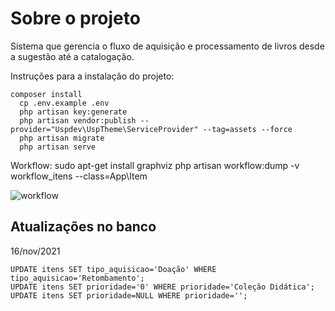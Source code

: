 # Sobre o projeto

Sistema que gerencia o fluxo de aquisição e processamento de livros
desde a sugestão até a catalogação.

Instruções para a instalação do projeto:

    composer install
	  cp .env.example .env
	  php artisan key:generate
	  php artisan vendor:publish --provider="Uspdev\UspTheme\ServiceProvider" --tag=assets --force
      php artisan migrate
	  php artisan serve
	

Workflow: 
	sudo apt-get install graphviz
    php artisan workflow:dump -v workflow_itens --class=App\\Item

![workflow](https://raw.githubusercontent.com/fflch/gembib/master/workflow_itens.png)


## Atualizações no banco

16/nov/2021

	UPDATE itens SET tipo_aquisicao='Doação' WHERE tipo_aquisicao='Retombamento';
	UPDATE itens SET prioridade='0' WHERE prioridade='Coleção Didática';
	UPDATE itens SET prioridade=NULL WHERE prioridade='';




